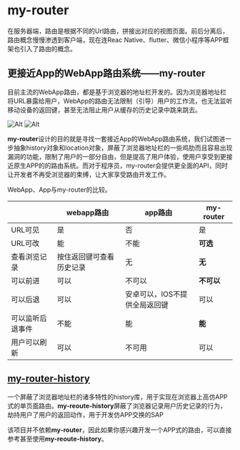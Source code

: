 
# my-router

在服务器端，路由是根据不同的Url路由，拼接出对应的视图页面。前后分离后，路由概念慢慢渗透到客户端，现在连Reac Native、flutter、微信小程序等APP框架也引入了路由的概念。


## 更接近App的WebApp路由系统——my-router

目前主流的WebApp路由，都是基于浏览器的地址栏开发的。因为浏览器地址栏将URL暴露给用户，WebApp的路由无法限制（引导）用户的工作流，也无法监听移动设备的返回键，甚至无法阻止用户从缓存的历史记录中跳来跳去。

![Alt](./location.png)
![Alt](./cache.png)

**my-router**设计的目的就是寻找一套接近App的WebApp路由系统，我们试图进一步抽象history对象和location对象，屏蔽了浏览器地址栏的一些鸡肋而且容易出现漏洞的功能，限制了用户的一部分自由，但是提高了用户体验，使用户享受到更接近原生APP的的路由系统。而对于程序员，my-router会提供更全面的API，同时让开发者不再受浏览器的束缚，让大家享受路由开发工作。


WebApp、App与my-router的比较。

||webapp路由|app路由|my-router|
|----|----|----|----|
|URL可见|是|否|是|
|URL可改|能|不能|**可选**|
|查看浏览记录|按住返回键可查看历史记录|无|**无**|
|可以前进|可以|不可以|**不可以**|
|可以后退|可以|安卓可以，IOS不提供全局返回键|可以|
|可以监听后退事件|不能|能|**能**|
|用户可以刷新|可以|不可用|可以|

## [my-router-history](./packages/my-router-history "") 

一个屏蔽了浏览器地址栏的诸多特性的history库，用于实现在浏览器上高仿APP式的单页面路由。**my-reoute-history**屏蔽了浏览器记录用户历史记录的行为，劫持用户了用户的返回动作，用于开发仿APP交换的SAP


该项目并不依赖**my-router**，因此如果你感兴趣开发一个APP式的路由，可以直接参考甚至使用**my-reoute-history**。



